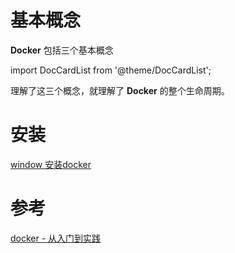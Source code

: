 
# 基本概念

**Docker** 包括三个基本概念

import DocCardList from '@theme/DocCardList';

<DocCardList />

理解了这三个概念，就理解了 **Docker** 的整个生命周期。

# 安装
 [window 安装docker](https://www.cnblogs.com/Can-daydayup/p/15468591.html)

# 参考
[docker - 从入门到实践](https://yeasy.gitbook.io/docker_practice/)